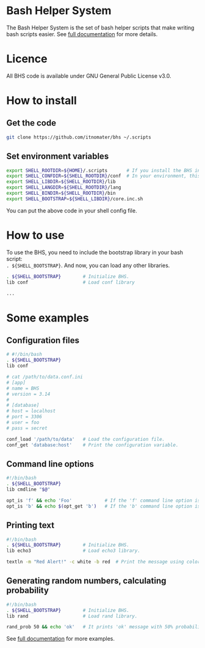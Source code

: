 # Bash Helper System

The Bash Helper System is the set of bash helper scripts that make writing bash scripts easier.
See [full documentation](https://itnomater.github.io/bhs) for more details.

# Licence

All BHS code is available under GNU General Public License v3.0.


# How to install

## Get the code

```bash
git clone https://github.com/itnomater/bhs ~/.scripts
```

## Set environment variables

```bash
export SHELL_ROOTDIR=${HOME}/.scripts       # If you install the BHS in different directory, set the proper path.
export SHELL_CONFDIR=${SHELL_ROOTDIR}/conf  # In your environment, this directory should be outside the repository.
export SHELL_LIBDIR=${SHELL_ROOTDIR}/lib
export SHELL_LANGDIR=${SHELL_ROOTDIR}/lang
export SHELL_BINDIR=${SHELL_ROOTDIR}/bin
export SHELL_BOOTSTRAP=${SHELL_LIBDIR}/core.inc.sh
```

You can put the above code in your shell config file.

# How to use

To use the BHS, you need to include the bootstrap library in your bash script:\
`. ${SHELL_BOOTSTRAP}`. And now, you can load any other libraries.

```bash
. ${SHELL_BOOTSTRAP}        # Initialize BHS.
lib conf                    # Load conf library 

...
```

# Some examples

## Configuration files
```bash
# #!/bin/bash
. ${SHELL_BOOTSTRAP}
lib conf

# cat /path/to/data.conf.ini
# [app]
# name = BHS
# version = 3.14
# 
# [database]
# host = localhost
# port = 3306
# user = foo
# pass = secret

conf_load '/path/to/data'   # Load the configuration file.
conf_get 'database:host'    # Print the configuration variable.
```

## Command line options
```bash
#!/bin/bash                 
. ${SHELL_BOOTSTRAP}
lib cmdline "$@"

opt_is 'f' && echo 'Foo'            # If the 'f' command line option is present print 'Foo'.
opt_is 'b' && echo $(opt_get 'b')   # If the 'b' command line option is present print its value.
```

## Printing text
```bash
#!/bin/bash
. ${SHELL_BOOTSTRAP}        # Initialize BHS.
lib echo3                   # Load echo3 library.

textln -m "Red Alert!" -c white -b red  # Print the message using colors.
```

## Generating random numbers, calculating probability
```bash
#!/bin/bash
. ${SHELL_BOOTSTRAP}        # Initialize BHS.
lib rand                    # Load rand library.

rand_prob 50 && echo 'ok'   # It prints 'ok' message with 50% probability.
```

See [full documentation](https://itnomater.github.io/bhs) for more examples.

